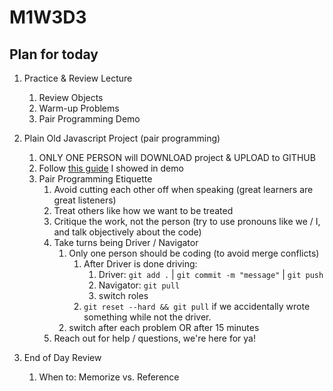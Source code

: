 # M1W3D3

## Plan for today

  1. Practice & Review Lecture
     1. Review Objects
     2. Warm-up Problems
     3. Pair Programming Demo
  2. Plain Old Javascript Project (pair programming)
     1. ONLY ONE PERSON will DOWNLOAD project & UPLOAD to GITHUB
     2. Follow [this guide](https://github.com/appacademy/Module-1-Resources/blob/main/additional_resources/week2/gitflow/README.md#basic-setup-for-pairing) I showed in demo
     3. Pair Programming Etiquette
        1. Avoid cutting each other off when speaking (great learners are great listeners)
        2. Treat others like how we want to be treated
        3. Critique the work, not the person (try to use pronouns like we / I, and talk objectively about the code)
        4. Take turns being Driver / Navigator 
           1. Only one person should be coding (to avoid merge conflicts)
              1. After Driver is done driving:
                 1. Driver: `git add .` | `git commit -m "message"` | `git push`
                 2. Navigator: `git pull`
                 3. switch roles
              2. `git reset --hard && git pull` if we accidentally wrote something while not the driver.
           2. switch after each problem OR after 15 minutes
        5. Reach out for help / questions, we're here for ya!

  3. End of Day Review
     1. When to: Memorize vs. Reference

